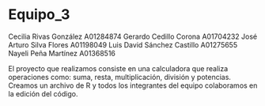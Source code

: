 # Equipo_3
Cecilia Rivas González A01284874
Gerardo Cedillo Corona A01704232
José Arturo Silva Flores A01198049 
Luis David Sánchez Castillo A01275655
Nayeli Peña Martínez A01368516

El proyecto que realizamos consiste en una calculadora que realiza operaciones como: suma, resta,  multiplicación, división y potencias.
Creamos un archivo de R y todos los integrantes del equipo colaboramos en la edición del código. 
